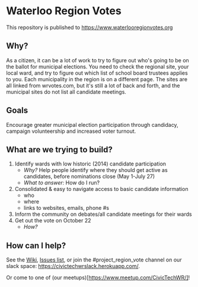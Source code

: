 # Waterloo Region Votes

This repository is published to https://www.waterlooregionvotes.org

## Why?

As a citizen, it can be a lot of work to try to figure out who's going to be on the ballot for municipal elections. You need to check the regional site, your local ward, and try to figure out which list of school board trustees applies to you. Each municipality in the region is on a different page. The sites are all linked from wrvotes.com, but it's still a lot of back and forth, and the municipal sites do not list all candidate meetings.

## Goals

Encourage greater municipal election participation through candidacy, campaign volunteership and increased voter turnout.   

## What are we trying to build?
1.  Identify wards with low historic (2014) candidate participation
    -  *Why?* Help people identify where they should get active as candidates, before nominations close (May 1-July 27)
    -  *What to answer:*  How do I run?
2.  Consolidated & easy to navigate access to basic candidate information
    - who
    - where
    - links to websites, emails, phone #s
3.  Inform the community on debates/all candidate meetings for their wards
4.  Get out the vote on October 22
    - *How?*

## How can I help?
See the [Wiki](https://github.com/CivicTechWR/WRvotes/wiki), [Issues list](https://github.com/CivicTechWR/WRvotes/issues), or join the #project_region_vote channel on our slack space: https://civictechwrslack.herokuapp.com/. 

Or come to one of (our meetups)[https://www.meetup.com/CivicTechWR/]!
